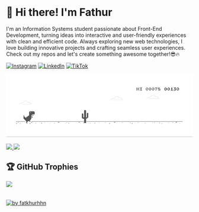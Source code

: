 <p align="left"> <img src="https://komarev.com/ghpvc/?username=fatkhur03&label=Profile%20views&color=0e75b6&style=flat" alt="" /> </p>

# 👋 Hi there! I'm Fathur

I'm an Information Systems student passionate about Front-End Development, turning ideas into interactive and user-friendly experiences with clean and efficient code. Always exploring new web technologies, I love building innovative projects and crafting seamless user experiences. Check out my repos and let's create something awesome together!😎🔥
 
<!-- ## 🌐 Socials: -->
<!-- [![Instagram](https://img.shields.io/badge/Instagram-%23E4405F.svg?logo=Instagram&logoColor=white)](https://instagram.com/story.thur) [![LinkedIn](https://img.shields.io/badge/LinkedIn-%230077B5.svg?logo=linkedin&logoColor=white)](https://www.linkedin.com/in/fatkhurrhn/)  -->

[![Instagram](https://img.shields.io/badge/Instagram-%23E4405F.svg?logo=Instagram&logoColor=white)](https://www.instagram.com/story.thur) [![LinkedIn](https://img.shields.io/badge/LinkedIn-%230077B5.svg?logo=linkedin&logoColor=white)](https://www.linkedin.com/in/fatkhurrhn) [![TikTok](https://img.shields.io/badge/TikTok-%23000000.svg?logo=TikTok&logoColor=white)](https://www.tiktok.com/@fatkhurrhnn)

[![image](https://github.com/fatkhurrhn/fatkhurrhn/blob/main/dino.gif)](https://fatkhurrhn.vercel.app/)

<p align="left">
<a href="https://github.com/fatkhurrhn">
<img height="180em" src="https://github-readme-stats-eight-theta.vercel.app/api?username=fatkhurrhn&show_icons=true&theme=algolia&include_all_commits=true&count_private=true"/>
<img height="180em" src="https://github-readme-stats-eight-theta.vercel.app/api/top-langs/?username=kamachiii&layout=compact&theme=algolia"/>
</a>
</p>

 ## 🏆 GitHub Trophies
![](https://github-profile-trophy.vercel.app/?username=fatkhurrhn&theme=onestar&title=MultiLanguage,Stars,Commits,Repositories,Followers,Experience,PullRequest)

<!-- ## 💻 Technical Skills:

- **Frontend Development:** HTML/CSS3, JavaScript, Bootstrap :v
- **Tools and Design:** VSCode, GitHub and Figma -->
<!-- snake graph -->
<!-- <div align="center">
  <picture>
    <source media="(prefers-color-scheme: dark)" srcset="https://github.com/fatkhurrhn/fatkhurrhn/blob/main/github-contribution-grid-snake-dark.svg" />
    <source media="(prefers-color-scheme: light), (prefers-color-scheme: no-preference)" srcset="https://github.com/fatkhurrhn/fatkhurrhn/blob/main/github-contribution-grid-snake.svg" />
    <img src="https://github.com/fatkhurrhn/fatkhurrhn/blob/main/github-contribution-grid-snake.svg" alt="github-snake" />
  </picture>
<h4> _generated with [Platane/snk](https://platane.me/snk/)_</h4>
</div> -->
<br>
<div align="left">
<!--   <img src="https://github-readme-activity-graph.vercel.app/graph?username=fatkhurrhn&radius=16&theme=react&area=true&order=5" height="auto" alt="by fatkhurhhn"/> -->
  <a href="https://fatkhurrhn.vercel.app/">
    <img src="https://github-readme-activity-graph.vercel.app/graph?username=fatkhurrhn&theme=github-compact&radius=16" height="auto" alt="by fatkhurhhn"/>
</a>







